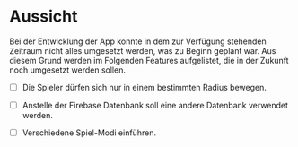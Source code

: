 # Aussicht

Bei der Entwicklung der App konnte in dem zur Verfügung stehenden
Zeitraum nicht alles umgesetzt werden, was zu Beginn geplant war. Aus
diesem Grund werden im Folgenden Features aufgelistet, die in der
Zukunft noch umgesetzt werden sollen.

- [ ] Die Spieler dürfen sich nur in einem bestimmten Radius bewegen.

- [ ] Anstelle der Firebase Datenbank soll eine andere Datenbank verwendet
    werden.

- [ ] Verschiedene Spiel-Modi einführen.
